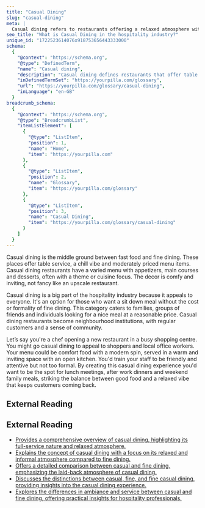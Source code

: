 ```yaml
---
title: "Casual Dining"
slug: "casual-dining"
meta: |
  Casual dining refers to restaurants offering a relaxed atmosphere with moderately priced menus. It combines quick service with quality food and a comfortable setting.
seo_title: "What is Casual Dining in the hospitality industry?"
unique_id: "1722523614076x918753656443333000"
schema:
  {
    "@context": "https://schema.org",
    "@type": "DefinedTerm",
    "name": "Casual dining",
    "description": "Casual dining defines restaurants that offer table service, a relaxed atmosphere, and moderately priced menu items, bridging the gap between fast food and fine dining.",
    "inDefinedTermSet": "https://yourpilla.com/glossary",
    "url": "https://yourpilla.com/glossary/casual-dining",
    "inLanguage": "en-GB"
  }
breadcrumb_schema:
  {
    "@context": "https://schema.org",
    "@type": "BreadcrumbList",
    "itemListElement": [
      {
        "@type": "ListItem",
        "position": 1,
        "name": "Home",
        "item": "https://yourpilla.com"
      },
      {
        "@type": "ListItem",
        "position": 2,
        "name": "Glossary",
        "item": "https://yourpilla.com/glossary"
      },
      {
        "@type": "ListItem",
        "position": 3,
        "name": "Casual Dining",
        "item": "https://yourpilla.com/glossary/casual-dining"
      }
    ]
  }
---
```


Casual dining is the middle ground between fast food and fine dining. These places offer table service, a chill vibe and moderately priced menu items. Casual dining restaurants have a varied menu with appetizers, main courses and desserts, often with a theme or cuisine focus. The decor is comfy and inviting, not fancy like an upscale restaurant.

Casual dining is a big part of the hospitality industry because it appeals to everyone. It's an option for those who want a sit down meal without the cost or formality of fine dining. This category caters to families, groups of friends and individuals looking for a nice meal at a reasonable price. Casual dining restaurants become neighbourhood institutions, with regular customers and a sense of community.

Let’s say you're a chef opening a new restaurant in a busy shopping centre. You might go casual dining to appeal to shoppers and local office workers. Your menu could be comfort food with a modern spin, served in a warm and inviting space with an open kitchen. You'd train your staff to be friendly and attentive but not too formal. By creating this casual dining experience you'd want to be the spot for lunch meetings, after work dinners and weekend family meals, striking the balance between good food and a relaxed vibe that keeps customers coming back.

## External Reading



## External Reading

*   [Provides a comprehensive overview of casual dining, highlighting its full-service nature and relaxed atmosphere.](https://pos.toasttab.com/resources/casual-dining?srsltid=AfmBOoqzplh30LNlwFnjOQo34kdSszibOiaW6JT0eL6NmdJjbjvdoQHc)
*   [Explains the concept of casual dining with a focus on its relaxed and informal atmosphere compared to fine dining.](https://www.gotenzo.com/glossary/what-is-a-casual-dining-restaurant/)
*   [Offers a detailed comparison between casual and fine dining, emphasizing the laid-back atmosphere of casual dining.](https://study.com/academy/lesson/dining-services-casual-vs-fine.html)
*   [Discusses the distinctions between casual, fine, and fine casual dining, providing insights into the casual dining experience.](https://home.binwise.com/blog/casual-dining-fine-dining-and-fine-casual-dining)
*   [Explores the differences in ambiance and service between casual and fine dining, offering practical insights for hospitality professionals.](https://www.webstaurantstore.com/article/2/casual-dining-vs-fine-dining.html?srsltid=AfmBOopKkMZfCurWxvqUEAqnNDLTS3kleacyVibWVqy0HONtaCz-qKMr)